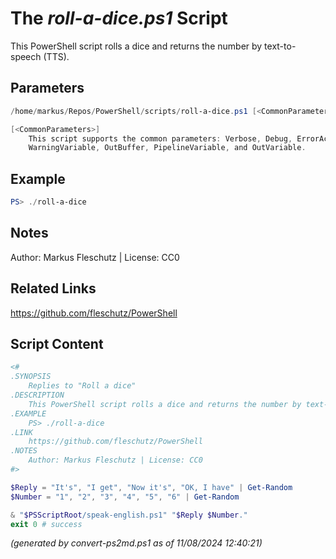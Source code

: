 The *roll-a-dice.ps1* Script
===========================

This PowerShell script rolls a dice and returns the number by text-to-speech (TTS).

Parameters
----------
```powershell
/home/markus/Repos/PowerShell/scripts/roll-a-dice.ps1 [<CommonParameters>]

[<CommonParameters>]
    This script supports the common parameters: Verbose, Debug, ErrorAction, ErrorVariable, WarningAction, 
    WarningVariable, OutBuffer, PipelineVariable, and OutVariable.
```

Example
-------
```powershell
PS> ./roll-a-dice

```

Notes
-----
Author: Markus Fleschutz | License: CC0

Related Links
-------------
https://github.com/fleschutz/PowerShell

Script Content
--------------
```powershell
<#
.SYNOPSIS
	Replies to "Roll a dice"
.DESCRIPTION
	This PowerShell script rolls a dice and returns the number by text-to-speech (TTS).
.EXAMPLE
	PS> ./roll-a-dice
.LINK
	https://github.com/fleschutz/PowerShell
.NOTES
	Author: Markus Fleschutz | License: CC0
#>

$Reply = "It's", "I get", "Now it's", "OK, I have" | Get-Random
$Number = "1", "2", "3", "4", "5", "6" | Get-Random

& "$PSScriptRoot/speak-english.ps1" "$Reply $Number."
exit 0 # success
```

*(generated by convert-ps2md.ps1 as of 11/08/2024 12:40:21)*
